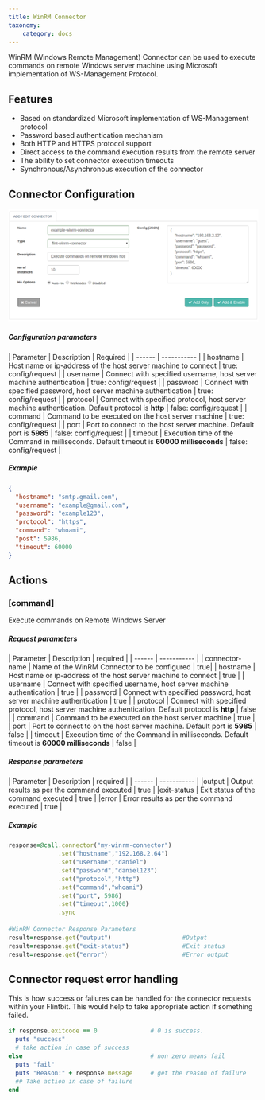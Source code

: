 ```yaml
---
title: WinRM Connector
taxonomy:
    category: docs
---
```


WinRM (Windows Remote Management) Connector can be used to execute commands on remote Windows server machine using Microsoft implementation of WS-Management Protocol.

## Features
+ Based on standardized Microsoft implementation of WS-Management protocol
+ Password based authentication mechanism
+ Both HTTP and HTTPS protocol support
+ Direct access to the command execution results from the remote server
+ The ability to set connector execution timeouts
+ Synchronous/Asynchronous execution of the connector

## Connector Configuration

![add_winrm_connector](add-winrm-conn.png)

##### Configuration parameters

| Parameter | Description | Required |
| ------ | ----------- |
| hostname | Host name or ip-address of the host server machine to connect | true: config/request |
| username | Connect with specified username, host server machine authentication | true: config/request |
| password | Connect with specified password, host server machine authentication | true: config/request |
| protocol | Connect with specified protocol, host server machine authentication. Default protocol is **http** | false: config/request |
| command | Command to be executed on the host server machine | true: config/request |
| port | Port to connect to the host server machine. Default port is **5985** | false: config/request |
| timeout | Execution time of the Command in milliseconds. Default timeout is **60000 milliseconds** | false: config/request |

##### Example

```json
{
  "hostname": "smtp.gmail.com",
  "username": "example@gmail.com",
  "password": "example123",
  "protocol": "https",
  "command": "whoami",
  "post": 5986,
  "timeout": 60000
}
```
## Actions

### [command]
Execute commands on Remote Windows Server

##### Request parameters

| Parameter | Description | required |
| ------ | ----------- |
| connector-name | Name of the WinRM Connector to be configured  | true|
| hostname | Host name or ip-address of the host server machine to connect  | true |
| username | Connect with specified username, host server machine authentication  | true |
| password | Connect with specified password, host server machine authentication  | true |
| protocol | Connect with specified protocol, host server machine authentication. Default protocol is **http**  | false |
| command | Command to be executed on the host server machine  | true |
| port | Port to connect to on the host server machine. Default port is **5985**  | false |
| timeout | Execution time of the Command in milliseconds. Default timeout is **60000 milliseconds**  | false |

##### Response parameters

| Parameter | Description | required |
| ------ | ----------- |
|output	| Output results as per the command executed | true |
|exit-status	| Exit status of the command executed | true |
|error	| Error results as per the command executed | true |


##### Example

``` ruby
response=@call.connector("my-winrm-connector")
              .set("hostname","192.168.2.64")
              .set("username","daniel")
              .set("password","daniel123")
              .set("protocol","http")
              .set("command","whoami")
              .set("port", 5986)
              .set("timeout",1000)
              .sync

#WinRM Connector Response Parameters
result=response.get("output")                    #Output
result=response.get("exit-status")               #Exit status
result=response.get("error")                     #Error output

```

## Connector request error handling

This is how success or failures can be handled for the connector requests within your Flintbit. This would help to take appropriate action if something failed.

``` ruby
if response.exitcode == 0               # 0 is success.
  puts "success"
  # take action in case of success
else                                    # non zero means fail
  puts "fail"
  puts "Reason:" + response.message     # get the reason of failure
  ## Take action in case of failure
end

```
